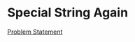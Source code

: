 # Special String Again

[Problem Statement](https://www.hackerrank.com/challenges/special-palindrome-again)